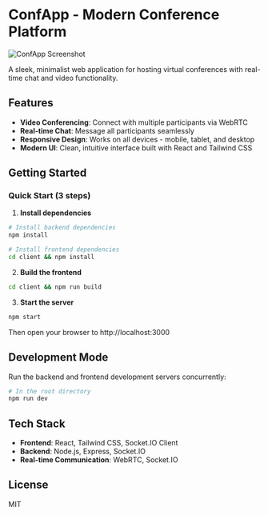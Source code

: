 # ConfApp - Modern Conference Platform

![ConfApp Screenshot](https://via.placeholder.com/800x450)

A sleek, minimalist web application for hosting virtual conferences with real-time chat and video functionality.

## Features

- **Video Conferencing**: Connect with multiple participants via WebRTC
- **Real-time Chat**: Message all participants seamlessly
- **Responsive Design**: Works on all devices - mobile, tablet, and desktop
- **Modern UI**: Clean, intuitive interface built with React and Tailwind CSS

## Getting Started

### Quick Start (3 steps)

1. **Install dependencies**

```bash
# Install backend dependencies
npm install

# Install frontend dependencies
cd client && npm install
```

2. **Build the frontend**

```bash
cd client && npm run build
```

3. **Start the server**

```bash
npm start
```

Then open your browser to http://localhost:3000

## Development Mode

Run the backend and frontend development servers concurrently:

```bash
# In the root directory
npm run dev
```

## Tech Stack

- **Frontend**: React, Tailwind CSS, Socket.IO Client
- **Backend**: Node.js, Express, Socket.IO
- **Real-time Communication**: WebRTC, Socket.IO

## License

MIT